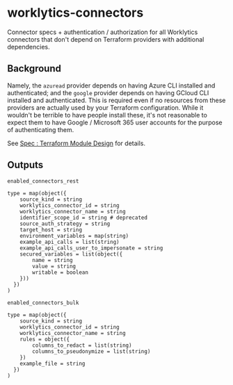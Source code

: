 # worklytics-connectors

Connector specs + authentication / authorization for all Worklytics connectors that don't depend on
Terraform providers with additional dependencies.


## Background
Namely, the `azuread` provider depends on having Azure CLI installed and authenticated; and the
`google` provider depends on having GCloud CLI  installed and authenticated. This is required even
if no resources from these providers are actually used by your Terraform configuration. While it
wouldn't be terrible to have people install these, it's not reasonable to expect them to have
Google / Microsoft 365 user accounts for the purpose of authenticating them.

See [Spec : Terraform Module Design](https://docs.google.com/document/d/1iZG7R3gXRt0riDk8H6Ryre0VzByLyX_RVlYyVqNvYDY/edit) for details.

## Outputs

`enabled_connectors_rest`
```hcl
type = map(object({
    source_kind = string
    worklytics_connector_id = string
    worklytics_connector_name = string
    identifier_scope_id = string # deprecated
    source_auth_strategy = string
    target_host = string
    environment_variables = map(string)
    example_api_calls = list(string)
    example_api_calls_user_to_impersonate = string
    secured_variables = list(object({
        name = string
        value = string
        writable = boolean
    }))
  })
)
```


`enabled_connectors_bulk`
```hcl
type = map(object({
    source_kind = string
    worklytics_connector_id = string
    worklytics_connector_name = string
    rules = object({
        columns_to_redact = list(string)
        columns_to_pseudonymize = list(string)
    })
    example_file = string
  })
)
```

